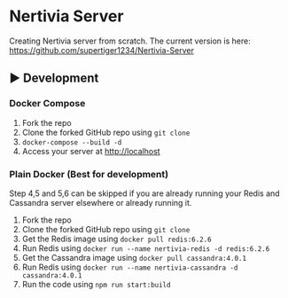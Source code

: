 # Nertivia Server

Creating Nertivia server from scratch. The current version is here: <https://github.com/supertiger1234/Nertivia-Server>

## ▶️ Development

### Docker Compose

1. Fork the repo
2. Clone the forked GitHub repo using `git clone`
3. `docker-compose --build -d`
4. Access your server at <http://localhost>

### Plain Docker (Best for development)

Step 4,5 and 5,6 can be skipped if you are already running your Redis and Cassandra server elsewhere or already running it.

1. Fork the repo
2. Clone the forked GitHub repo using `git clone`
3. Get the Redis image using `docker pull redis:6.2.6` 
4. Run Redis using `docker run --name nertivia-redis -d redis:6.2.6`
5. Get the Cassandra image using `docker pull cassandra:4.0.1`
6. Run Redis using `docker run --name nertivia-cassandra -d cassandra:4.0.1`
7. Run the code using `npm run start:build`
